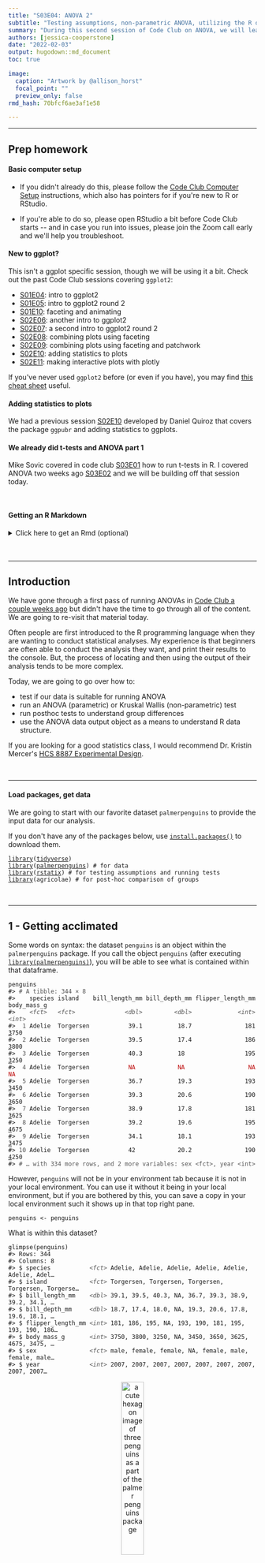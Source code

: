 ```yaml
---
title: "S03E04: ANOVA 2"
subtitle: "Testing assumptions, non-parametric ANOVA, utilizing the R output, and 🐧"
summary: "During this second session of Code Club on ANOVA, we will learn to test whether our data meetings assumptions needed for ANOVA, run non-parametric ANOVA tests and use the output for creating plots with our statistical findings."  
authors: [jessica-cooperstone]
date: "2022-02-03"
output: hugodown::md_document
toc: true

image: 
  caption: "Artwork by @allison_horst"
  focal_point: ""
  preview_only: false
rmd_hash: 70bfcf6ae3af1e58

---
```


------------------------------------------------------------------------

## Prep homework

#### Basic computer setup

-   If you didn't already do this, please follow the [Code Club Computer Setup](/codeclub-setup/04_ggplot2/) instructions, which also has pointers for if you're new to R or RStudio.

-   If you're able to do so, please open RStudio a bit before Code Club starts -- and in case you run into issues, please join the Zoom call early and we'll help you troubleshoot.

#### New to ggplot?

This isn't a ggplot specific session, though we will be using it a bit. Check out the past Code Club sessions covering `ggplot2`:

-   [S01E04](/codeclub/04_ggplot2/): intro to ggplot2
-   [S01E05](/codeclub/05_ggplot-round-2/): intro to ggplot2 round 2
-   [S01E10](/codeclub/10_faceting-animating/): faceting and animating
-   [S02E06](/codeclub/s02e06_ggplot2/): another intro to ggplot2
-   [S02E07](/codeclub/s02e07_ggplot2_part2/): a second intro to ggplot2 round 2
-   [S02E08](/codeclub/s02e08_multiple_plots/): combining plots using faceting
-   [S02E09](/codeclub/s02e09_multiple_plots_part2/): combining plots using faceting and patchwork
-   [S02E10](/codeclub/s02e10_ggpubr/): adding statistics to plots
-   [S02E11](/codeclub/s02e12_plotly/): making interactive plots with plotly

If you've never used `ggplot2` before (or even if you have), you may find [this cheat sheet](https://github.com/rstudio/cheatsheets/blob/master/data-visualization-2.1.pdf) useful.

#### Adding statistics to plots

We had a previous session [S02E10](/codeclub/s02e10_ggpubr/) developed by Daniel Quiroz that covers the package `ggpubr` and adding statistics to ggplots.

#### We already did t-tests and ANOVA part 1

Mike Sovic covered in code club [S03E01](/codeclub/s03e01_ttests/) how to run t-tests in R. I covered ANOVA two weeks ago [S03E02](/codeclub/s03e02_anova/) and we will be building off that session today.

<br>

#### Getting an R Markdown

<details>
<summary>
Click here to get an Rmd (optional)
</summary>

#### RMarkdown for today

<div class="highlight">

<pre class='chroma'><code class='language-r' data-lang='r'><span class='c'># directory </span>
<span class='nf'><a href='https://rdrr.io/r/base/files2.html'>dir.create</a></span><span class='o'>(</span><span class='s'>"S03E04"</span><span class='o'>)</span>

<span class='c'># directory for our RMarkdown</span>
<span class='c'># ("recursive" to create two levels at once.)</span>
<span class='nf'><a href='https://rdrr.io/r/base/files2.html'>dir.create</a></span><span class='o'>(</span><span class='s'>"S03E04/Rmd/"</span><span class='o'>)</span>

<span class='c'># save the url location for today's script</span>
<span class='nv'>todays_Rmd</span> <span class='o'>&lt;-</span> 
  <span class='s'>"https://raw.githubusercontent.com/biodash/biodash.github.io/master/content/codeclub/S03E04_anova2/anova2.Rmd"</span>

<span class='c'># indicate the name of the new Rmd</span>
<span class='nv'>S03E04_Rmd</span> <span class='o'>&lt;-</span> <span class='s'>"S03E04/Rmd/S03E04_anova2.Rmd"</span>

<span class='c'># go get that file! </span>
<span class='nf'><a href='https://rdrr.io/r/utils/download.file.html'>download.file</a></span><span class='o'>(</span>url <span class='o'>=</span> <span class='nv'>todays_Rmd</span>,
              destfile <span class='o'>=</span> <span class='nv'>S03E04_Rmd</span><span class='o'>)</span></code></pre>

</div>

</details>
<br>
<div>

<br>

------------------------------------------------------------------------

## Introduction

We have gone through a first pass of running ANOVAs in [Code Club a couple weeks ago](/codeclub/content/S03E02_anova/) but didn't have the time to go through all of the content. We are going to re-visit that material today.

Often people are first introduced to the R programming language when they are wanting to conduct statistical analyses. My experience is that beginners are often able to conduct the analysis they want, and print their results to the console. But, the process of locating and then using the output of their analysis tends to be more complex.

Today, we are going to go over how to:

-   test if our data is suitable for running ANOVA
-   run an ANOVA (parametric) or Kruskal Wallis (non-parametric) test
-   run posthoc tests to understand group differences
-   use the ANOVA data output object as a means to understand R data structure.

If you are looking for a good statistics class, I would recommend Dr. Kristin Mercer's [HCS 8887 Experimental Design](https://hcs.osu.edu/courses/hcs-8887).

<br>

------------------------------------------------------------------------

#### Load packages, get data

We are going to start with our favorite dataset `palmerpenguins` to provide the input data for our analysis.

If you don't have any of the packages below, use [`install.packages()`](https://rdrr.io/r/utils/install.packages.html) to download them.

<div class="highlight">

<pre class='chroma'><code class='language-r' data-lang='r'><span class='kr'><a href='https://rdrr.io/r/base/library.html'>library</a></span><span class='o'>(</span><span class='nv'><a href='https://tidyverse.tidyverse.org'>tidyverse</a></span><span class='o'>)</span>
<span class='kr'><a href='https://rdrr.io/r/base/library.html'>library</a></span><span class='o'>(</span><span class='nv'><a href='https://allisonhorst.github.io/palmerpenguins/'>palmerpenguins</a></span><span class='o'>)</span> <span class='c'># for data</span>
<span class='kr'><a href='https://rdrr.io/r/base/library.html'>library</a></span><span class='o'>(</span><span class='nv'><a href='https://rpkgs.datanovia.com/rstatix/'>rstatix</a></span><span class='o'>)</span> <span class='c'># for testing assumptions and running tests</span>
<span class='kr'><a href='https://rdrr.io/r/base/library.html'>library</a></span><span class='o'>(</span><span class='nv'>agricolae</span><span class='o'>)</span> <span class='c'># for post-hoc comparison of groups</span></code></pre>

</div>

<br>

------------------------------------------------------------------------

## 1 - Getting acclimated

Some words on syntax: the dataset `penguins` is an object within the `palmerpenguins` package. If you call the object `penguins` (after executing [`library(palmerpenguins)`](https://allisonhorst.github.io/palmerpenguins/)), you will be able to see what is contained within that dataframe.

<div class="highlight">

<pre class='chroma'><code class='language-r' data-lang='r'><span class='nv'>penguins</span>
<span class='c'>#&gt; <span style='color: #555555;'># A tibble: 344 × 8</span></span>
<span class='c'>#&gt;    species island    bill_length_mm bill_depth_mm flipper_length_mm body_mass_g</span>
<span class='c'>#&gt;    <span style='color: #555555; font-style: italic;'>&lt;fct&gt;</span>   <span style='color: #555555; font-style: italic;'>&lt;fct&gt;</span>              <span style='color: #555555; font-style: italic;'>&lt;dbl&gt;</span>         <span style='color: #555555; font-style: italic;'>&lt;dbl&gt;</span>             <span style='color: #555555; font-style: italic;'>&lt;int&gt;</span>       <span style='color: #555555; font-style: italic;'>&lt;int&gt;</span></span>
<span class='c'>#&gt; <span style='color: #555555;'> 1</span> Adelie  Torgersen           39.1          18.7               181        <span style='text-decoration: underline;'>3</span>750</span>
<span class='c'>#&gt; <span style='color: #555555;'> 2</span> Adelie  Torgersen           39.5          17.4               186        <span style='text-decoration: underline;'>3</span>800</span>
<span class='c'>#&gt; <span style='color: #555555;'> 3</span> Adelie  Torgersen           40.3          18                 195        <span style='text-decoration: underline;'>3</span>250</span>
<span class='c'>#&gt; <span style='color: #555555;'> 4</span> Adelie  Torgersen           <span style='color: #BB0000;'>NA</span>            <span style='color: #BB0000;'>NA</span>                  <span style='color: #BB0000;'>NA</span>          <span style='color: #BB0000;'>NA</span></span>
<span class='c'>#&gt; <span style='color: #555555;'> 5</span> Adelie  Torgersen           36.7          19.3               193        <span style='text-decoration: underline;'>3</span>450</span>
<span class='c'>#&gt; <span style='color: #555555;'> 6</span> Adelie  Torgersen           39.3          20.6               190        <span style='text-decoration: underline;'>3</span>650</span>
<span class='c'>#&gt; <span style='color: #555555;'> 7</span> Adelie  Torgersen           38.9          17.8               181        <span style='text-decoration: underline;'>3</span>625</span>
<span class='c'>#&gt; <span style='color: #555555;'> 8</span> Adelie  Torgersen           39.2          19.6               195        <span style='text-decoration: underline;'>4</span>675</span>
<span class='c'>#&gt; <span style='color: #555555;'> 9</span> Adelie  Torgersen           34.1          18.1               193        <span style='text-decoration: underline;'>3</span>475</span>
<span class='c'>#&gt; <span style='color: #555555;'>10</span> Adelie  Torgersen           42            20.2               190        <span style='text-decoration: underline;'>4</span>250</span>
<span class='c'>#&gt; <span style='color: #555555;'># … with 334 more rows, and 2 more variables: sex &lt;fct&gt;, year &lt;int&gt;</span></span></code></pre>

</div>

However, `penguins` will not be in your environment tab because it is not in your local environment. You can use it without it being in your local environment, but if you are bothered by this, you can save a copy in your local environment such it shows up in that top right pane.

<div class="highlight">

<pre class='chroma'><code class='language-r' data-lang='r'><span class='nv'>penguins</span> <span class='o'>&lt;-</span> <span class='nv'>penguins</span></code></pre>

</div>

What is within this dataset?

<div class="highlight">

<pre class='chroma'><code class='language-r' data-lang='r'><span class='nf'>glimpse</span><span class='o'>(</span><span class='nv'>penguins</span><span class='o'>)</span>
<span class='c'>#&gt; Rows: 344</span>
<span class='c'>#&gt; Columns: 8</span>
<span class='c'>#&gt; $ species           <span style='color: #555555; font-style: italic;'>&lt;fct&gt;</span> Adelie, Adelie, Adelie, Adelie, Adelie, Adelie, Adel…</span>
<span class='c'>#&gt; $ island            <span style='color: #555555; font-style: italic;'>&lt;fct&gt;</span> Torgersen, Torgersen, Torgersen, Torgersen, Torgerse…</span>
<span class='c'>#&gt; $ bill_length_mm    <span style='color: #555555; font-style: italic;'>&lt;dbl&gt;</span> 39.1, 39.5, 40.3, NA, 36.7, 39.3, 38.9, 39.2, 34.1, …</span>
<span class='c'>#&gt; $ bill_depth_mm     <span style='color: #555555; font-style: italic;'>&lt;dbl&gt;</span> 18.7, 17.4, 18.0, NA, 19.3, 20.6, 17.8, 19.6, 18.1, …</span>
<span class='c'>#&gt; $ flipper_length_mm <span style='color: #555555; font-style: italic;'>&lt;int&gt;</span> 181, 186, 195, NA, 193, 190, 181, 195, 193, 190, 186…</span>
<span class='c'>#&gt; $ body_mass_g       <span style='color: #555555; font-style: italic;'>&lt;int&gt;</span> 3750, 3800, 3250, NA, 3450, 3650, 3625, 4675, 3475, …</span>
<span class='c'>#&gt; $ sex               <span style='color: #555555; font-style: italic;'>&lt;fct&gt;</span> male, female, female, NA, female, male, female, male…</span>
<span class='c'>#&gt; $ year              <span style='color: #555555; font-style: italic;'>&lt;int&gt;</span> 2007, 2007, 2007, 2007, 2007, 2007, 2007, 2007, 2007…</span></code></pre>

</div>

<p align="center">
<img src=palmerpenguins_hex.png width="30%" alt="a cute hexagon image of three penguins as a part of the palmer penguins package">
</p>

Illustration by [Allison Horst](https://allisonhorst.github.io/palmerpenguins/articles/art.html)

<br>

------------------------------------------------------------------------

## 2. Testing assumptions

I'd be remiss if I didn't show you how to test that you aren't violating any of the assumptions needed to conduct an ANOVA. We went over this a little bit back in the session put together by Daniel Quiroz on [ggpubr](https://biodash.github.io/codeclub/s02e10_ggpubr/) and adding statistical results to ggplots.

Briefly, in order to use parametric procedures (like ANOVA), we need to be sure our data meets the assumptions for 1) normality and 2) constant variance. This can be done in a few different ways.

<p align="center">
<img src=featured.png width="70%" alt="a cartoon of two distributions, one is normal (bell shaped curve) and one is not (dimodal, two peaks, with the one on the right being higher">
</p>

Illustration by [Allison Horst](https://allisonhorst.github.io/palmerpenguins/articles/art.html)

#### Shapiro-Wilk test for normality

We are going to use the Shapiro-Wilk test (using the function [`shapiro_test()`](https://rpkgs.datanovia.com/rstatix/reference/shapiro_test.html) which is in the package `rstatix` to determine normality, but will do it groupwise. This function is a pipe-friendly wrapper for the function [`shapiro.test()`](https://www.rdocumentation.org/packages/stats/versions/3.6.2/topics/shapiro.test), which just means you can use it with pipes.

Our question is:

-   Does `bill_length_mm` vary by `species` in female penguins?

<figure>
<p align="center">
<img src=culmen_depth.png width="50%" alt="a cute image showing the bill length as the horizontal (sticking out from the face) length of the penguin bill, and the bill depth as the vertical (perpendicular to the ground) bill depth">
<figcaption>
Illustration by <a href="https://allisonhorst.github.io/palmerpenguins/articles/art.html">Allison Horst</a>
</figcaption>
</p>
</figure>
Caputuring some descriptive statistics

<div class="highlight">

<pre class='chroma'><code class='language-r' data-lang='r'><span class='nv'>penguins</span> <span class='o'>%&gt;%</span>
  <span class='nf'><a href='https://dplyr.tidyverse.org/reference/filter.html'>filter</a></span><span class='o'>(</span><span class='nv'>sex</span> <span class='o'>==</span> <span class='s'>"female"</span><span class='o'>)</span> <span class='o'>%&gt;%</span>
  <span class='nf'><a href='https://tidyr.tidyverse.org/reference/drop_na.html'>drop_na</a></span><span class='o'>(</span><span class='o'>)</span> <span class='o'>%&gt;%</span>
  <span class='nf'><a href='https://dplyr.tidyverse.org/reference/group_by.html'>group_by</a></span><span class='o'>(</span><span class='nv'>species</span><span class='o'>)</span> <span class='o'>%&gt;%</span>
  <span class='nf'>count</span><span class='o'>(</span><span class='o'>)</span>
<span class='c'>#&gt; <span style='color: #555555;'># A tibble: 3 × 2</span></span>
<span class='c'>#&gt; <span style='color: #555555;'># Groups:   species [3]</span></span>
<span class='c'>#&gt;   species       n</span>
<span class='c'>#&gt;   <span style='color: #555555; font-style: italic;'>&lt;fct&gt;</span>     <span style='color: #555555; font-style: italic;'>&lt;int&gt;</span></span>
<span class='c'>#&gt; <span style='color: #555555;'>1</span> Adelie       73</span>
<span class='c'>#&gt; <span style='color: #555555;'>2</span> Chinstrap    34</span>
<span class='c'>#&gt; <span style='color: #555555;'>3</span> Gentoo       58</span></code></pre>

</div>

<div class="highlight">

<pre class='chroma'><code class='language-r' data-lang='r'><span class='c'># testing for all female penguins together</span>
<span class='nv'>penguins</span> <span class='o'>%&gt;%</span>
  <span class='nf'><a href='https://dplyr.tidyverse.org/reference/filter.html'>filter</a></span><span class='o'>(</span><span class='nv'>sex</span> <span class='o'>==</span> <span class='s'>"female"</span><span class='o'>)</span> <span class='o'>%&gt;%</span>
  <span class='nf'><a href='https://tidyr.tidyverse.org/reference/drop_na.html'>drop_na</a></span><span class='o'>(</span><span class='o'>)</span> <span class='o'>%&gt;%</span>
  <span class='nf'>rstatix</span><span class='nf'>::</span><span class='nf'><a href='https://rpkgs.datanovia.com/rstatix/reference/shapiro_test.html'>shapiro_test</a></span><span class='o'>(</span><span class='nv'>bill_length_mm</span><span class='o'>)</span>
<span class='c'>#&gt; <span style='color: #555555;'># A tibble: 1 × 3</span></span>
<span class='c'>#&gt;   variable       statistic         p</span>
<span class='c'>#&gt;   <span style='color: #555555; font-style: italic;'>&lt;chr&gt;</span>              <span style='color: #555555; font-style: italic;'>&lt;dbl&gt;</span>     <span style='color: #555555; font-style: italic;'>&lt;dbl&gt;</span></span>
<span class='c'>#&gt; <span style='color: #555555;'>1</span> bill_length_mm     0.950 0.000<span style='text-decoration: underline;'>014</span>0</span>

<span class='c'># testing by species</span>
<span class='nv'>penguins</span> <span class='o'>%&gt;%</span>
  <span class='nf'><a href='https://tidyr.tidyverse.org/reference/drop_na.html'>drop_na</a></span><span class='o'>(</span><span class='o'>)</span> <span class='o'>%&gt;%</span>
  <span class='nf'><a href='https://dplyr.tidyverse.org/reference/filter.html'>filter</a></span><span class='o'>(</span><span class='nv'>sex</span> <span class='o'>==</span> <span class='s'>"female"</span><span class='o'>)</span> <span class='o'>%&gt;%</span>
  <span class='nf'><a href='https://dplyr.tidyverse.org/reference/group_by.html'>group_by</a></span><span class='o'>(</span><span class='nv'>species</span><span class='o'>)</span> <span class='o'>%&gt;%</span>
  <span class='nf'>rstatix</span><span class='nf'>::</span><span class='nf'><a href='https://rpkgs.datanovia.com/rstatix/reference/shapiro_test.html'>shapiro_test</a></span><span class='o'>(</span><span class='nv'>bill_length_mm</span><span class='o'>)</span>
<span class='c'>#&gt; <span style='color: #555555;'># A tibble: 3 × 4</span></span>
<span class='c'>#&gt;   species   variable       statistic       p</span>
<span class='c'>#&gt;   <span style='color: #555555; font-style: italic;'>&lt;fct&gt;</span>     <span style='color: #555555; font-style: italic;'>&lt;chr&gt;</span>              <span style='color: #555555; font-style: italic;'>&lt;dbl&gt;</span>   <span style='color: #555555; font-style: italic;'>&lt;dbl&gt;</span></span>
<span class='c'>#&gt; <span style='color: #555555;'>1</span> Adelie    bill_length_mm     0.991 0.895  </span>
<span class='c'>#&gt; <span style='color: #555555;'>2</span> Chinstrap bill_length_mm     0.883 0.001<span style='text-decoration: underline;'>70</span></span>
<span class='c'>#&gt; <span style='color: #555555;'>3</span> Gentoo    bill_length_mm     0.989 0.895</span></code></pre>

</div>

Note that if we test all the penguins together, it looks like we do not have normal data. If we test by species, we see that two speces have normal data distribution and one (Chinstrap) does not.

Can we visualize normality in another way?

Let's quickly make a new dataframe that includes only the female penguins, and drop missing values, so that we don't have to keep including the [`filter()`](https://dplyr.tidyverse.org/reference/filter.html) and [`drop_na()`](https://tidyr.tidyverse.org/reference/drop_na.html) statements.

<div class="highlight">

<pre class='chroma'><code class='language-r' data-lang='r'><span class='nv'>female_penguins</span> <span class='o'>&lt;-</span> <span class='nv'>penguins</span> <span class='o'>%&gt;%</span>
  <span class='nf'><a href='https://dplyr.tidyverse.org/reference/filter.html'>filter</a></span><span class='o'>(</span><span class='nv'>sex</span> <span class='o'>==</span> <span class='s'>"female"</span><span class='o'>)</span> <span class='o'>%&gt;%</span>
  <span class='nf'><a href='https://tidyr.tidyverse.org/reference/drop_na.html'>drop_na</a></span><span class='o'>(</span><span class='o'>)</span></code></pre>

</div>

Visualizing with a histogram by `species`.

<div class="highlight">

<pre class='chroma'><code class='language-r' data-lang='r'><span class='nv'>female_penguins</span> <span class='o'>%&gt;%</span>
  <span class='nf'>ggplot</span><span class='o'>(</span><span class='nf'>aes</span><span class='o'>(</span>x <span class='o'>=</span> <span class='nv'>bill_length_mm</span><span class='o'>)</span><span class='o'>)</span> <span class='o'>+</span>
  <span class='nf'>geom_histogram</span><span class='o'>(</span><span class='o'>)</span> <span class='o'>+</span>
  <span class='nf'>facet_grid</span><span class='o'>(</span>cols <span class='o'>=</span> <span class='nf'>vars</span><span class='o'>(</span><span class='nv'>species</span><span class='o'>)</span><span class='o'>)</span>
<span class='c'>#&gt; `stat_bin()` using `bins = 30`. Pick better value with `binwidth`.</span>
</code></pre>
<img src="figs/unnamed-chunk-9-1.png" width="700px" style="display: block; margin: auto;" />

</div>

We can see here too that the Chinstrap penguins look maybe not that normal (and we saw earlier they have the fewest numbers of observations). This is consistent with the results from the Shapiro test.

##### Log transforming

Would our data look more normal if we log transformed it? Let's see. We can use the function [`mutate()`](https://dplyr.tidyverse.org/reference/mutate.html) to create a new column called `bill_length_mm_log2` which will have the data from `bill_length_mm` but log transformed using base 2 (using the base R function [`log2()`](https://www.rdocumentation.org/packages/SparkR/versions/2.1.2/topics/log2)).

<p align="center">
<img src=dplyr_mutate.png width="50%" alt="Cartoon of cute fuzzy monsters dressed up as different X-men characters, working together to add a new column to an existing data frame. Stylized title text reads “dplyr::mutate - add columns, keep existing.">
</p>

Illustration by [Allison Horst](https://allisonhorst.github.io/palmerpenguins/articles/art.html)

The syntax of [`mutate()`](https://dplyr.tidyverse.org/reference/mutate.html) is like this:

-   `mutate(new_variable = function(existing_variable))`

<div class="highlight">

<pre class='chroma'><code class='language-r' data-lang='r'><span class='nv'>log_female_penguins</span> <span class='o'>&lt;-</span> <span class='nv'>female_penguins</span> <span class='o'>%&gt;%</span>
  <span class='nf'><a href='https://dplyr.tidyverse.org/reference/mutate.html'>mutate</a></span><span class='o'>(</span>bill_length_mm_log2 <span class='o'>=</span> <span class='nf'><a href='https://rdrr.io/r/base/Log.html'>log2</a></span><span class='o'>(</span><span class='nv'>bill_length_mm</span><span class='o'>)</span><span class='o'>)</span></code></pre>

</div>

Testing using [`shapiro_test()`](https://rpkgs.datanovia.com/rstatix/reference/shapiro_test.html) again.

<div class="highlight">

<pre class='chroma'><code class='language-r' data-lang='r'><span class='nv'>log_female_penguins</span> <span class='o'>%&gt;%</span> 
  <span class='c'># don't need drop_na() because we already did that</span>
  <span class='nf'><a href='https://dplyr.tidyverse.org/reference/group_by.html'>group_by</a></span><span class='o'>(</span><span class='nv'>species</span><span class='o'>)</span> <span class='o'>%&gt;%</span>
  <span class='nf'><a href='https://rpkgs.datanovia.com/rstatix/reference/shapiro_test.html'>shapiro_test</a></span><span class='o'>(</span><span class='nv'>bill_length_mm_log2</span><span class='o'>)</span>
<span class='c'>#&gt; <span style='color: #555555;'># A tibble: 3 × 4</span></span>
<span class='c'>#&gt;   species   variable            statistic       p</span>
<span class='c'>#&gt;   <span style='color: #555555; font-style: italic;'>&lt;fct&gt;</span>     <span style='color: #555555; font-style: italic;'>&lt;chr&gt;</span>                   <span style='color: #555555; font-style: italic;'>&lt;dbl&gt;</span>   <span style='color: #555555; font-style: italic;'>&lt;dbl&gt;</span></span>
<span class='c'>#&gt; <span style='color: #555555;'>1</span> Adelie    bill_length_mm_log2     0.991 0.868  </span>
<span class='c'>#&gt; <span style='color: #555555;'>2</span> Chinstrap bill_length_mm_log2     0.911 0.009<span style='text-decoration: underline;'>00</span></span>
<span class='c'>#&gt; <span style='color: #555555;'>3</span> Gentoo    bill_length_mm_log2     0.988 0.841</span></code></pre>

</div>

Still not passing the test for normality. Let's still look at this visually.

<div class="highlight">

<pre class='chroma'><code class='language-r' data-lang='r'><span class='nv'>log_female_penguins</span> <span class='o'>%&gt;%</span>
  <span class='nf'>ggplot</span><span class='o'>(</span><span class='nf'>aes</span><span class='o'>(</span>x <span class='o'>=</span> <span class='nv'>bill_length_mm_log2</span><span class='o'>)</span><span class='o'>)</span> <span class='o'>+</span>
  <span class='nf'>geom_histogram</span><span class='o'>(</span><span class='o'>)</span> <span class='o'>+</span>
  <span class='nf'>facet_grid</span><span class='o'>(</span>cols <span class='o'>=</span> <span class='nf'>vars</span><span class='o'>(</span><span class='nv'>species</span><span class='o'>)</span><span class='o'>)</span>
<span class='c'>#&gt; `stat_bin()` using `bins = 30`. Pick better value with `binwidth`.</span>
</code></pre>
<img src="figs/unnamed-chunk-12-1.png" width="700px" style="display: block; margin: auto;" />

</div>

Doesn't look very different from the non-log2 transformed data. Ok, well we tried.

#### Equal variance

We can test for equal variance using Levene's test, [`levene_test()`](https://www.rdocumentation.org/packages/rstatix/versions/0.7.0/topics/levene_test) which is part of the `rstatix` package. Again, this is a pipe-friendly wrapper for the function [`levene.test()`](https://www.rdocumentation.org/packages/lawstat/versions/3.4/topics/levene.test).

<div class="highlight">

<pre class='chroma'><code class='language-r' data-lang='r'><span class='nv'>female_penguins</span> <span class='o'>%&gt;%</span>
  <span class='nf'><a href='https://rpkgs.datanovia.com/rstatix/reference/levene_test.html'>levene_test</a></span><span class='o'>(</span><span class='nv'>bill_length_mm</span> <span class='o'>~</span> <span class='nv'>species</span><span class='o'>)</span>
<span class='c'>#&gt; <span style='color: #555555;'># A tibble: 1 × 4</span></span>
<span class='c'>#&gt;     df1   df2 statistic     p</span>
<span class='c'>#&gt;   <span style='color: #555555; font-style: italic;'>&lt;int&gt;</span> <span style='color: #555555; font-style: italic;'>&lt;int&gt;</span>     <span style='color: #555555; font-style: italic;'>&lt;dbl&gt;</span> <span style='color: #555555; font-style: italic;'>&lt;dbl&gt;</span></span>
<span class='c'>#&gt; <span style='color: #555555;'>1</span>     2   162     0.819 0.442</span></code></pre>

</div>

Our data meets the assumption for equal variance, but not for normality, so we will need to be sure to select a test that does not have an assumption of normality.

<br>

------------------------------------------------------------------------

## 3. Kruskal Wallis test

The Kruskal Wallis test is the non-parametric version of a one-way ANOVA. This non-parametric test tests whether samples are coming from the same distribution, but uses ranks instead of means.

We want to see if there are any differences in bill length (`bill_length_mm`) in penguins by `species`. Since our data violates the assumptions of normality, we should do this using a test that does not require normality, and we can use the [Kruskal Wallis test](https://en.wikipedia.org/wiki/Kruskal%E2%80%93Wallis_one-way_analysis_of_variance). The Kruskal-Wallis test, can be run using the `rstatix` function [`kruskal_test()`](https://www.rdocumentation.org/packages/rstatix/versions/0.7.0/topics/kruskal_test).

First let's get some descriptive information about our data.

<div class="highlight">

<pre class='chroma'><code class='language-r' data-lang='r'><span class='nv'>female_penguins</span> <span class='o'>%&gt;%</span>
  <span class='nf'><a href='https://dplyr.tidyverse.org/reference/group_by.html'>group_by</a></span><span class='o'>(</span><span class='nv'>species</span><span class='o'>)</span> <span class='o'>%&gt;%</span>
  <span class='nf'>count</span><span class='o'>(</span><span class='o'>)</span>
<span class='c'>#&gt; <span style='color: #555555;'># A tibble: 3 × 2</span></span>
<span class='c'>#&gt; <span style='color: #555555;'># Groups:   species [3]</span></span>
<span class='c'>#&gt;   species       n</span>
<span class='c'>#&gt;   <span style='color: #555555; font-style: italic;'>&lt;fct&gt;</span>     <span style='color: #555555; font-style: italic;'>&lt;int&gt;</span></span>
<span class='c'>#&gt; <span style='color: #555555;'>1</span> Adelie       73</span>
<span class='c'>#&gt; <span style='color: #555555;'>2</span> Chinstrap    34</span>
<span class='c'>#&gt; <span style='color: #555555;'>3</span> Gentoo       58</span></code></pre>

</div>

If we want to learn more about the function [`kruskal_test()`](https://rpkgs.datanovia.com/rstatix/reference/kruskal_test.html) we can do so using the code below. The help documentation will show up in the bottom right quadrant of your RStudio.

<div class="highlight">

<pre class='chroma'><code class='language-r' data-lang='r'><span class='o'>?</span><span class='nf'><a href='https://rpkgs.datanovia.com/rstatix/reference/kruskal_test.html'>kruskal_test</a></span><span class='o'>(</span><span class='o'>)</span></code></pre>

</div>

We can run a Kruskal-Wallis test by indicating our model.

<div class="highlight">

<pre class='chroma'><code class='language-r' data-lang='r'><span class='nv'>bill_length_kruskal</span> <span class='o'>&lt;-</span> <span class='nv'>female_penguins</span> <span class='o'>%&gt;%</span>
  <span class='nf'><a href='https://rpkgs.datanovia.com/rstatix/reference/kruskal_test.html'>kruskal_test</a></span><span class='o'>(</span><span class='nv'>bill_length_mm</span> <span class='o'>~</span> <span class='nv'>species</span><span class='o'>)</span></code></pre>

</div>

The function [`kruskal_test()`](https://rpkgs.datanovia.com/rstatix/reference/kruskal_test.html) already puts the output of the function into a tidy format, so we can simply view it.

<div class="highlight">

<pre class='chroma'><code class='language-r' data-lang='r'><span class='nf'><a href='https://rdrr.io/r/utils/View.html'>View</a></span><span class='o'>(</span><span class='nv'>bill_length_kruskal</span><span class='o'>)</span></code></pre>

</div>

<div class="highlight">

| .y.            |   n | statistic |  df |   p | method         |
|:---------------|----:|----------:|----:|----:|:---------------|
| bill_length_mm | 165 |  121.6214 |   2 |   0 | Kruskal-Wallis |

</div>

We can also look at our data visually by plotting it, as below.

<div class="highlight">

<pre class='chroma'><code class='language-r' data-lang='r'><span class='nv'>female_penguins</span> <span class='o'>%&gt;%</span>
  <span class='nf'>ggplot</span><span class='o'>(</span><span class='nf'>aes</span><span class='o'>(</span>x <span class='o'>=</span> <span class='nv'>species</span>, y <span class='o'>=</span> <span class='nv'>bill_length_mm</span><span class='o'>)</span><span class='o'>)</span> <span class='o'>+</span>
  <span class='nf'>geom_boxplot</span><span class='o'>(</span>outlier.shape <span class='o'>=</span> <span class='kc'>NA</span><span class='o'>)</span> <span class='o'>+</span>
  <span class='nf'>geom_jitter</span><span class='o'>(</span>width <span class='o'>=</span> <span class='m'>0.3</span><span class='o'>)</span>
</code></pre>
<img src="figs/unnamed-chunk-19-1.png" width="700px" style="display: block; margin: auto;" />

</div>

<br>

------------------------------------------------------------------------

## Breakout rooms 1

We want to know if there are any significant differences in `bill_depth_mm` by `species` in male penguins.

### Exercise 1

<div class="puzzle">

<div>

Test your assumptions for normality to determine what would be the appropriate test to do to assess means separation.

<details>
<summary>
Hints (click here)
</summary>

<br>

Use the function [`shapiro_test()`](https://rpkgs.datanovia.com/rstatix/reference/shapiro_test.html) to test normality. If your data is non-normal, you can check to see if log transforming it makes it normal. <br>
</details>

<br>

<details>
<summary>
Solutions (click here)
</summary>
Shapiro-Wilk Test

<div class="highlight">

<pre class='chroma'><code class='language-r' data-lang='r'><span class='c'># create df with male penguins and no NAs</span>
<span class='nv'>male_penguins</span> <span class='o'>&lt;-</span> <span class='nv'>penguins</span> <span class='o'>%&gt;%</span>
  <span class='nf'><a href='https://dplyr.tidyverse.org/reference/filter.html'>filter</a></span><span class='o'>(</span><span class='nv'>sex</span> <span class='o'>==</span> <span class='s'>"male"</span><span class='o'>)</span> <span class='o'>%&gt;%</span>
  <span class='nf'><a href='https://tidyr.tidyverse.org/reference/drop_na.html'>drop_na</a></span><span class='o'>(</span><span class='o'>)</span></code></pre>

</div>

<div class="highlight">

<pre class='chroma'><code class='language-r' data-lang='r'><span class='c'># run shapiro test</span>
<span class='nv'>male_penguins</span> <span class='o'>%&gt;%</span>
  <span class='nf'><a href='https://dplyr.tidyverse.org/reference/group_by.html'>group_by</a></span><span class='o'>(</span><span class='nv'>species</span><span class='o'>)</span> <span class='o'>%&gt;%</span>
  <span class='nf'>rstatix</span><span class='nf'>::</span><span class='nf'><a href='https://rpkgs.datanovia.com/rstatix/reference/shapiro_test.html'>shapiro_test</a></span><span class='o'>(</span><span class='nv'>bill_depth_mm</span><span class='o'>)</span>
<span class='c'>#&gt; <span style='color: #555555;'># A tibble: 3 × 4</span></span>
<span class='c'>#&gt;   species   variable      statistic      p</span>
<span class='c'>#&gt;   <span style='color: #555555; font-style: italic;'>&lt;fct&gt;</span>     <span style='color: #555555; font-style: italic;'>&lt;chr&gt;</span>             <span style='color: #555555; font-style: italic;'>&lt;dbl&gt;</span>  <span style='color: #555555; font-style: italic;'>&lt;dbl&gt;</span></span>
<span class='c'>#&gt; <span style='color: #555555;'>1</span> Adelie    bill_depth_mm     0.964 0.033<span style='text-decoration: underline;'>5</span></span>
<span class='c'>#&gt; <span style='color: #555555;'>2</span> Chinstrap bill_depth_mm     0.983 0.863 </span>
<span class='c'>#&gt; <span style='color: #555555;'>3</span> Gentoo    bill_depth_mm     0.980 0.401</span></code></pre>

</div>

Visualize

<div class="highlight">

<pre class='chroma'><code class='language-r' data-lang='r'><span class='nv'>male_penguins</span> <span class='o'>%&gt;%</span>
  <span class='nf'>ggplot</span><span class='o'>(</span><span class='nf'>aes</span><span class='o'>(</span>x <span class='o'>=</span> <span class='nv'>bill_depth_mm</span><span class='o'>)</span><span class='o'>)</span> <span class='o'>+</span>
  <span class='nf'>geom_histogram</span><span class='o'>(</span><span class='o'>)</span> <span class='o'>+</span>
  <span class='nf'>facet_grid</span><span class='o'>(</span>cols <span class='o'>=</span> <span class='nf'>vars</span><span class='o'>(</span><span class='nv'>species</span><span class='o'>)</span><span class='o'>)</span>
<span class='c'>#&gt; `stat_bin()` using `bins = 30`. Pick better value with `binwidth`.</span>
</code></pre>
<img src="figs/unnamed-chunk-22-1.png" width="700px" style="display: block; margin: auto;" />

</div>

See if log-transforming your data would allow you to use parametric tests.

<div class="highlight">

<pre class='chroma'><code class='language-r' data-lang='r'><span class='nv'>log_male_penguins</span> <span class='o'>&lt;-</span> <span class='nv'>male_penguins</span> <span class='o'>%&gt;%</span>
  <span class='nf'><a href='https://dplyr.tidyverse.org/reference/mutate.html'>mutate</a></span><span class='o'>(</span>bill_depth_mm_log2 <span class='o'>=</span> <span class='nf'><a href='https://rdrr.io/r/base/Log.html'>log2</a></span><span class='o'>(</span><span class='nv'>bill_depth_mm</span><span class='o'>)</span><span class='o'>)</span></code></pre>

</div>

Testing using [`shapiro_test()`](https://rpkgs.datanovia.com/rstatix/reference/shapiro_test.html) again.

<div class="highlight">

<pre class='chroma'><code class='language-r' data-lang='r'><span class='nv'>log_male_penguins</span> <span class='o'>%&gt;%</span> 
  <span class='c'># don't need drop_na() because we already did that</span>
  <span class='nf'><a href='https://dplyr.tidyverse.org/reference/group_by.html'>group_by</a></span><span class='o'>(</span><span class='nv'>species</span><span class='o'>)</span> <span class='o'>%&gt;%</span>
  <span class='nf'><a href='https://rpkgs.datanovia.com/rstatix/reference/shapiro_test.html'>shapiro_test</a></span><span class='o'>(</span><span class='nv'>bill_depth_mm_log2</span><span class='o'>)</span>
<span class='c'>#&gt; <span style='color: #555555;'># A tibble: 3 × 4</span></span>
<span class='c'>#&gt;   species   variable           statistic      p</span>
<span class='c'>#&gt;   <span style='color: #555555; font-style: italic;'>&lt;fct&gt;</span>     <span style='color: #555555; font-style: italic;'>&lt;chr&gt;</span>                  <span style='color: #555555; font-style: italic;'>&lt;dbl&gt;</span>  <span style='color: #555555; font-style: italic;'>&lt;dbl&gt;</span></span>
<span class='c'>#&gt; <span style='color: #555555;'>1</span> Adelie    bill_depth_mm_log2     0.971 0.091<span style='text-decoration: underline;'>4</span></span>
<span class='c'>#&gt; <span style='color: #555555;'>2</span> Chinstrap bill_depth_mm_log2     0.981 0.814 </span>
<span class='c'>#&gt; <span style='color: #555555;'>3</span> Gentoo    bill_depth_mm_log2     0.980 0.438</span></code></pre>

</div>

Ok! We could use log2 transformed data

Visualize.

<div class="highlight">

<pre class='chroma'><code class='language-r' data-lang='r'><span class='nv'>log_male_penguins</span> <span class='o'>%&gt;%</span>
  <span class='nf'>ggplot</span><span class='o'>(</span><span class='nf'>aes</span><span class='o'>(</span>x <span class='o'>=</span> <span class='nv'>bill_depth_mm_log2</span><span class='o'>)</span><span class='o'>)</span> <span class='o'>+</span>
  <span class='nf'>geom_histogram</span><span class='o'>(</span><span class='o'>)</span> <span class='o'>+</span>
  <span class='nf'>facet_grid</span><span class='o'>(</span>cols <span class='o'>=</span> <span class='nf'>vars</span><span class='o'>(</span><span class='nv'>species</span><span class='o'>)</span><span class='o'>)</span>
<span class='c'>#&gt; `stat_bin()` using `bins = 30`. Pick better value with `binwidth`.</span>
</code></pre>
<img src="figs/unnamed-chunk-25-1.png" width="700px" style="display: block; margin: auto;" />

</div>

</details>

<br>

</div>

</div>

------------------------------------------------------------------------

### Exercise 2

<div class="puzzle">

<div>

Test your assumptions for equal variance to determine what would be the appropriate test to do to assess means separation.

<details>
<summary>
Hints (click here)
</summary>

<br>

<<<<<<< HEAD
You can use the function [`levene_test()`](https://rpkgs.datanovia.com/rstatix/reference/levene_test.html) to test for equal variance.

<br>
=======
You can use the function [`levene_test()`](https://rpkgs.datanovia.com/rstatix/reference/levene_test.html) to test for equal variance. <br>
>>>>>>> b4836320d0dbe7b28303489c3f695280e6d0c2a2
</details>

<br>

<details>
<summary>
Solutions (click here)
</summary>
Equal variance

<div class="highlight">

<pre class='chroma'><code class='language-r' data-lang='r'><span class='nv'>male_penguins</span> <span class='o'>%&gt;%</span>
  <span class='nf'><a href='https://rpkgs.datanovia.com/rstatix/reference/levene_test.html'>levene_test</a></span><span class='o'>(</span><span class='nv'>bill_depth_mm</span> <span class='o'>~</span> <span class='nv'>species</span><span class='o'>)</span>
<span class='c'>#&gt; <span style='color: #555555;'># A tibble: 1 × 4</span></span>
<span class='c'>#&gt;     df1   df2 statistic     p</span>
<span class='c'>#&gt;   <span style='color: #555555; font-style: italic;'>&lt;int&gt;</span> <span style='color: #555555; font-style: italic;'>&lt;int&gt;</span>     <span style='color: #555555; font-style: italic;'>&lt;dbl&gt;</span> <span style='color: #555555; font-style: italic;'>&lt;dbl&gt;</span></span>
<span class='c'>#&gt; <span style='color: #555555;'>1</span>     2   165      2.30 0.103</span></code></pre>

</div>

</details>

<br>

</div>

</div>

------------------------------------------------------------------------

### Exercise 3

<div class="puzzle">

<div>

Conduct your Kruskal-Wallis test or ANOVA to see if there is any overall significant effect of `species` on `bill_depth_mm` of male penguins.

<details>
<summary>
Hints (click here)
</summary>

<br>

Review the information in section 3 of this post. You could also use the package `ggpubr`. <br>
</details>

<br>

<details>
<summary>
Solutions (click here)
</summary>
Kruskal-Wallis

<div class="highlight">

<pre class='chroma'><code class='language-r' data-lang='r'><span class='nv'>bill_depth_kruskal</span> <span class='o'>&lt;-</span> <span class='nv'>male_penguins</span> <span class='o'>%&gt;%</span>
  <span class='nf'><a href='https://rpkgs.datanovia.com/rstatix/reference/kruskal_test.html'>kruskal_test</a></span><span class='o'>(</span><span class='nv'>bill_depth_mm</span> <span class='o'>~</span> <span class='nv'>species</span><span class='o'>)</span></code></pre>

</div>

<div class="highlight">

<pre class='chroma'><code class='language-r' data-lang='r'><span class='nf'><a href='https://rdrr.io/r/utils/View.html'>View</a></span><span class='o'>(</span><span class='nv'>bill_depth_kruskal</span><span class='o'>)</span></code></pre>

</div>

<div class="highlight">

| .y.           |   n | statistic |  df |   p | method         |
|:--------------|----:|----------:|----:|----:|:---------------|
| bill_depth_mm | 168 |   116.152 |   2 |   0 | Kruskal-Wallis |

</div>

ANOVA - to use this you need to be using normal data (here, the log transformed data).

<div class="highlight">

<pre class='chroma'><code class='language-r' data-lang='r'><span class='nv'>bill_depth_anova</span> <span class='o'>&lt;-</span> 
  <span class='nf'><a href='https://rdrr.io/r/stats/aov.html'>aov</a></span><span class='o'>(</span>data <span class='o'>=</span> <span class='nv'>log_male_penguins</span>,
      formula <span class='o'>=</span> <span class='nv'>bill_depth_mm_log2</span> <span class='o'>~</span> <span class='nv'>species</span><span class='o'>)</span></code></pre>

</div>

<div class="highlight">

<pre class='chroma'><code class='language-r' data-lang='r'><span class='nf'><a href='https://rdrr.io/r/base/summary.html'>summary</a></span><span class='o'>(</span><span class='nv'>bill_depth_anova</span><span class='o'>)</span>
<span class='c'>#&gt;              Df Sum Sq Mean Sq F value Pr(&gt;F)    </span>
<span class='c'>#&gt; species       2 3.1221  1.5610   319.8 &lt;2e-16 ***</span>
<span class='c'>#&gt; Residuals   165 0.8053  0.0049                   </span>
<span class='c'>#&gt; ---</span>
<span class='c'>#&gt; Signif. codes:  0 '***' 0.001 '**' 0.01 '*' 0.05 '.' 0.1 ' ' 1</span></code></pre>

</div>

</details>

<br>

</div>

</div>

<br>

------------------------------------------------------------------------

## 4. Posthoc group analysis

Now that we've seen that `species` are significant effectors of `bill_length_mm`, our next logical question might be, which species specifically are different from each other? We can determine this by conducting a post-hoc test. We will do our post-hoc analysis using Dunn's test (which is for specifically ranked data) and the function [`dunn_test()`](https://rdrr.io/cran/rstatix/man/dunn_test.html) which is a part of `rstatix`. In the example below, we are using the Benjamini Hochberg method of pvalue adjustment for multiple corrections.

<div class="highlight">

<pre class='chroma'><code class='language-r' data-lang='r'><span class='nv'>dunn_bill_length</span> <span class='o'>&lt;-</span> <span class='nv'>female_penguins</span> <span class='o'>%&gt;%</span>
  <span class='nf'><a href='https://rpkgs.datanovia.com/rstatix/reference/dunn_test.html'>dunn_test</a></span><span class='o'>(</span><span class='nv'>bill_length_mm</span> <span class='o'>~</span> <span class='nv'>species</span>,
            p.adjust.method <span class='o'>=</span> <span class='s'>"BH"</span><span class='o'>)</span> <span class='c'># there are others too</span></code></pre>

</div>

Like we did with t-tests, you can also look at the resulting [`dunn_test()`](https://rpkgs.datanovia.com/rstatix/reference/dunn_test.html) object (here, `dunn_bill_length`) in your environment pane.

<div class="highlight">

<pre class='chroma'><code class='language-r' data-lang='r'><span class='nf'><a href='https://rdrr.io/r/utils/View.html'>View</a></span><span class='o'>(</span><span class='nv'>dunn_bill_length</span><span class='o'>)</span></code></pre>

</div>

<div class="highlight">

| .y.            | group1    | group2    |  n1 |  n2 |  statistic |         p |     p.adj | p.adj.signif |
|:---------------|:----------|:----------|----:|----:|-----------:|----------:|----------:|:-------------|
| bill_length_mm | Adelie    | Chinstrap |  73 |  34 |  8.8609532 | 0.0000000 | 0.0000000 | \*\*\*\*     |
| bill_length_mm | Adelie    | Gentoo    |  73 |  58 |  9.4096815 | 0.0000000 | 0.0000000 | \*\*\*\*     |
| bill_length_mm | Chinstrap | Gentoo    |  34 |  58 | -0.8549426 | 0.3925829 | 0.3925829 | ns           |

</div>

From this result, we can see that Adelie is significantly different than Chinstrap and Gentoo, but Chinstrap and Gentoo are not significantly different from each other.

The structure of this resulting object `dunn_bill_length` can be determined using the code below.

<div class="highlight">

<pre class='chroma'><code class='language-r' data-lang='r'><span class='nf'><a href='https://rdrr.io/r/utils/str.html'>str</a></span><span class='o'>(</span><span class='nv'>dunn_bill_length</span><span class='o'>)</span>
<span class='c'>#&gt; rstatix_test [3 × 9] (S3: rstatix_test/dunn_test/tbl_df/tbl/data.frame)</span>
<span class='c'>#&gt;  $ .y.         : chr [1:3] "bill_length_mm" "bill_length_mm" "bill_length_mm"</span>
<span class='c'>#&gt;  $ group1      : chr [1:3] "Adelie" "Adelie" "Chinstrap"</span>
<span class='c'>#&gt;  $ group2      : chr [1:3] "Chinstrap" "Gentoo" "Gentoo"</span>
<span class='c'>#&gt;  $ n1          : Named int [1:3] 73 73 34</span>
<span class='c'>#&gt;   ..- attr(*, "names")= chr [1:3] "Adelie" "Adelie" "Chinstrap"</span>
<span class='c'>#&gt;  $ n2          : Named int [1:3] 34 58 58</span>
<span class='c'>#&gt;   ..- attr(*, "names")= chr [1:3] "Chinstrap" "Gentoo" "Gentoo"</span>
<span class='c'>#&gt;  $ statistic   : num [1:3] 8.861 9.41 -0.855</span>
<span class='c'>#&gt;  $ p           : num [1:3] 7.93e-19 4.98e-21 3.93e-01</span>
<span class='c'>#&gt;  $ p.adj       : num [1:3] 1.19e-18 1.49e-20 3.93e-01</span>
<span class='c'>#&gt;  $ p.adj.signif: chr [1:3] "****" "****" "ns"</span>
<span class='c'>#&gt;  - attr(*, "na.action")= 'omit' Named int 3</span>
<span class='c'>#&gt;   ..- attr(*, "names")= chr "3"</span>
<span class='c'>#&gt;  - attr(*, "args")=List of 5</span>
<span class='c'>#&gt;   ..$ data           : tibble [165 × 8] (S3: tbl_df/tbl/data.frame)</span>
<span class='c'>#&gt;   .. ..$ species          : Factor w/ 3 levels "Adelie","Chinstrap",..: 1 1 1 1 1 1 1 1 1 1 ...</span>
<span class='c'>#&gt;   .. ..$ island           : Factor w/ 3 levels "Biscoe","Dream",..: 3 3 3 3 3 3 3 3 1 1 ...</span>
<span class='c'>#&gt;   .. ..$ bill_length_mm   : num [1:165] 39.5 40.3 36.7 38.9 41.1 36.6 38.7 34.4 37.8 35.9 ...</span>
<span class='c'>#&gt;   .. ..$ bill_depth_mm    : num [1:165] 17.4 18 19.3 17.8 17.6 17.8 19 18.4 18.3 19.2 ...</span>
<span class='c'>#&gt;   .. ..$ flipper_length_mm: int [1:165] 186 195 193 181 182 185 195 184 174 189 ...</span>
<span class='c'>#&gt;   .. ..$ body_mass_g      : int [1:165] 3800 3250 3450 3625 3200 3700 3450 3325 3400 3800 ...</span>
<span class='c'>#&gt;   .. ..$ sex              : Factor w/ 2 levels "female","male": 1 1 1 1 1 1 1 1 1 1 ...</span>
<span class='c'>#&gt;   .. ..$ year             : int [1:165] 2007 2007 2007 2007 2007 2007 2007 2007 2007 2007 ...</span>
<span class='c'>#&gt;   ..$ formula        :Class 'formula'  language bill_length_mm ~ species</span>
<<<<<<< HEAD
<span class='c'>#&gt;   .. .. ..- attr(*, ".Environment")=&lt;environment: 0x55a775e9b4b8&gt; </span>
=======
<span class='c'>#&gt;   .. .. ..- attr(*, ".Environment")=&lt;environment: 0x7fb80d5a2188&gt; </span>
>>>>>>> b4836320d0dbe7b28303489c3f695280e6d0c2a2
<span class='c'>#&gt;   ..$ p.adjust.method: chr "BH"</span>
<span class='c'>#&gt;   ..$ detailed       : logi FALSE</span>
<span class='c'>#&gt;   ..$ method         : chr "dunn_test"</span></code></pre>

</div>

This df does not have a 'groups' column, but if we want to plot in the same way, we can make a new object which we use for plotting. I'm going to show you here how to do this manually.

<div class="highlight">

<pre class='chroma'><code class='language-r' data-lang='r'><span class='nv'>dunn_for_plotting</span> <span class='o'>&lt;-</span> <span class='nf'><a href='https://rdrr.io/r/base/data.frame.html'>data.frame</a></span><span class='o'>(</span>species <span class='o'>=</span> <span class='nf'><a href='https://rdrr.io/r/base/c.html'>c</a></span><span class='o'>(</span><span class='s'>"Adelie"</span>, <span class='s'>"Chinstrap"</span>, <span class='s'>"Gentoo"</span><span class='o'>)</span>,
                                groups <span class='o'>=</span> <span class='nf'><a href='https://rdrr.io/r/base/c.html'>c</a></span><span class='o'>(</span><span class='s'>"a"</span>, <span class='s'>"b"</span>, <span class='s'>"b"</span><span class='o'>)</span><span class='o'>)</span></code></pre>

</div>

<br>

------------------------------------------------------------------------

## 5. Bringing it together in a plot

We already looked at a first-pass plot, but let's customize it now, and add our statistical info. Here is our base plot.

<div class="highlight">

<pre class='chroma'><code class='language-r' data-lang='r'><span class='nv'>female_penguins</span> <span class='o'>%&gt;%</span>
  <span class='nf'>ggplot</span><span class='o'>(</span><span class='nf'>aes</span><span class='o'>(</span>x <span class='o'>=</span> <span class='nv'>species</span>, y <span class='o'>=</span> <span class='nv'>bill_length_mm</span><span class='o'>)</span><span class='o'>)</span> <span class='o'>+</span>
  <span class='nf'>geom_boxplot</span><span class='o'>(</span>outlier.shape <span class='o'>=</span> <span class='kc'>NA</span><span class='o'>)</span> <span class='o'>+</span>
  <span class='nf'>geom_jitter</span><span class='o'>(</span>width <span class='o'>=</span> <span class='m'>0.3</span><span class='o'>)</span>
</code></pre>
<img src="figs/unnamed-chunk-37-1.png" width="700px" style="display: block; margin: auto;" />

</div>

First let's make the plot more aesthetically pleasing.

<div class="highlight">

<pre class='chroma'><code class='language-r' data-lang='r'><span class='o'>(</span><span class='nv'>bill_length_plot</span> <span class='o'>&lt;-</span> <span class='nv'>female_penguins</span> <span class='o'>%&gt;%</span>
  <span class='nf'>ggplot</span><span class='o'>(</span><span class='nf'>aes</span><span class='o'>(</span>x <span class='o'>=</span> <span class='nv'>species</span>, y <span class='o'>=</span> <span class='nv'>bill_length_mm</span>, color <span class='o'>=</span> <span class='nv'>species</span><span class='o'>)</span><span class='o'>)</span> <span class='o'>+</span>
  <span class='nf'>geom_boxplot</span><span class='o'>(</span>outlier.shape <span class='o'>=</span> <span class='kc'>NA</span><span class='o'>)</span> <span class='o'>+</span>
  <span class='nf'>geom_jitter</span><span class='o'>(</span>width <span class='o'>=</span> <span class='m'>0.3</span><span class='o'>)</span> <span class='o'>+</span>
  <span class='nf'>theme_classic</span><span class='o'>(</span><span class='o'>)</span> <span class='o'>+</span>
  <span class='nf'>theme</span><span class='o'>(</span>legend.position <span class='o'>=</span> <span class='s'>"none"</span><span class='o'>)</span> <span class='o'>+</span> <span class='c'># remove legend bc we don't need it</span>
  <span class='nf'>labs</span><span class='o'>(</span>x <span class='o'>=</span> <span class='s'>"Species"</span>,
       y <span class='o'>=</span> <span class='s'>"Bill Length, in mm"</span>,
       title <span class='o'>=</span> <span class='s'>"Penguin Culmen Bill Length Among Different Species"</span>,
       subtitle <span class='o'>=</span> <span class='s'>"Data collected from Palmer LTER, Antarctica"</span><span class='o'>)</span><span class='o'>)</span>
</code></pre>
<img src="figs/unnamed-chunk-38-1.png" width="700px" style="display: block; margin: auto;" />

</div>

We want to add the letters to this plot, so we can tell which groups of species by sex are significantly different. We are going to figure out what the maximum `bill_length_mm` for each species by sex is, so it will help us determine where to put our letter labels. Then, we cna add our labels to be higher than the largest data point.

<div class="highlight">

<pre class='chroma'><code class='language-r' data-lang='r'><span class='nv'>bill_length_max</span> <span class='o'>&lt;-</span> <span class='nv'>female_penguins</span> <span class='o'>%&gt;%</span>
  <span class='nf'><a href='https://dplyr.tidyverse.org/reference/group_by.html'>group_by</a></span><span class='o'>(</span><span class='nv'>species</span><span class='o'>)</span> <span class='o'>%&gt;%</span>
  <span class='nf'>summarize</span><span class='o'>(</span>max_bill_length_mm <span class='o'>=</span> <span class='nf'><a href='https://rdrr.io/r/base/Extremes.html'>max</a></span><span class='o'>(</span><span class='nv'>bill_length_mm</span><span class='o'>)</span><span class='o'>)</span>

<span class='nv'>bill_length_max</span>
<span class='c'>#&gt; <span style='color: #555555;'># A tibble: 3 × 2</span></span>
<span class='c'>#&gt;   species   max_bill_length_mm</span>
<span class='c'>#&gt;   <span style='color: #555555; font-style: italic;'>&lt;fct&gt;</span>                  <span style='color: #555555; font-style: italic;'>&lt;dbl&gt;</span></span>
<span class='c'>#&gt; <span style='color: #555555;'>1</span> Adelie                  42.2</span>
<span class='c'>#&gt; <span style='color: #555555;'>2</span> Chinstrap               58  </span>
<span class='c'>#&gt; <span style='color: #555555;'>3</span> Gentoo                  50.5</span></code></pre>

</div>

Let's add our `bill_length_max` back to the df with our post-hoc groups `dunn_for_plotting`.

<div class="highlight">

<pre class='chroma'><code class='language-r' data-lang='r'><span class='nv'>bill_for_plotting</span> <span class='o'>&lt;-</span> <span class='nf'>full_join</span><span class='o'>(</span><span class='nv'>dunn_for_plotting</span>, <span class='nv'>bill_length_max</span>,
                               by <span class='o'>=</span> <span class='s'>"species"</span><span class='o'>)</span>

<span class='nv'>bill_for_plotting</span>
<span class='c'>#&gt;     species groups max_bill_length_mm</span>
<span class='c'>#&gt; 1    Adelie      a               42.2</span>
<span class='c'>#&gt; 2 Chinstrap      b               58.0</span>
<span class='c'>#&gt; 3    Gentoo      b               50.5</span></code></pre>

</div>

Let's plot.

<div class="highlight">

<pre class='chroma'><code class='language-r' data-lang='r'><span class='nv'>bill_length_plot</span> <span class='o'>+</span>
  <span class='nf'>geom_text</span><span class='o'>(</span>data <span class='o'>=</span> <span class='nv'>bill_for_plotting</span>,
            <span class='nf'>aes</span><span class='o'>(</span>x <span class='o'>=</span> <span class='nv'>species</span>,
                y <span class='o'>=</span> <span class='m'>3</span> <span class='o'>+</span> <span class='nv'>max_bill_length_mm</span>, 
                color <span class='o'>=</span> <span class='nv'>species</span>,
                label <span class='o'>=</span> <span class='nv'>groups</span><span class='o'>)</span><span class='o'>)</span> <span class='o'>+</span>
  <span class='nf'>labs</span><span class='o'>(</span>caption <span class='o'>=</span> <span class='s'>"Different letters indicate significant difference as determined by \na Kruskal-Wallis test with Dunn's post-hoc means separation"</span><span class='o'>)</span>
</code></pre>
<img src="figs/unnamed-chunk-41-1.png" width="700px" style="display: block; margin: auto;" />

</div>

Also remember Daniel showed us how we can do [somthing similar](https://biodash.github.io/codeclub/s02e10_ggpubr/) using the package `ggpubr`.

<br>

------------------------------------------------------------------------

## Breakout rooms 2

### Exercise 4

<div class="puzzle">

<div>

Conduct a post-hoc analysis to understand which male penguin `species` have significantly different `bill_depth_mm`.

<details>
<summary>
Hints (click here)
</summary>

<br>

Using the results from your assumption testing in Exercise 3, pick an appropriate post-hoc test to answer your question. <br>
</details>

<br>

<details>
<summary>
Solutions (click here)
</summary>
Dunn's test

<div class="highlight">

<pre class='chroma'><code class='language-r' data-lang='r'><span class='nv'>dunn_bill_depth</span> <span class='o'>&lt;-</span> <span class='nv'>male_penguins</span> <span class='o'>%&gt;%</span>
  <span class='nf'><a href='https://rpkgs.datanovia.com/rstatix/reference/dunn_test.html'>dunn_test</a></span><span class='o'>(</span><span class='nv'>bill_depth_mm</span> <span class='o'>~</span> <span class='nv'>species</span>,
            p.adjust.method <span class='o'>=</span> <span class='s'>"BH"</span><span class='o'>)</span></code></pre>

</div>

<div class="highlight">

<pre class='chroma'><code class='language-r' data-lang='r'><span class='nf'><a href='https://rdrr.io/r/utils/View.html'>View</a></span><span class='o'>(</span><span class='nv'>dunn_bill_depth</span><span class='o'>)</span></code></pre>

</div>

<div class="highlight">

| .y.           | group1    | group2    |  n1 |  n2 |  statistic |        p |    p.adj | p.adj.signif |
|:--------------|:----------|:----------|----:|----:|-----------:|---------:|---------:|:-------------|
| bill_depth_mm | Adelie    | Chinstrap |  73 |  34 |  0.9039517 | 0.366021 | 0.366021 | ns           |
| bill_depth_mm | Adelie    | Gentoo    |  73 |  61 | -9.5885513 | 0.000000 | 0.000000 | \*\*\*\*     |
| bill_depth_mm | Chinstrap | Gentoo    |  34 |  61 | -8.6487581 | 0.000000 | 0.000000 | \*\*\*\*     |

</div>

Parametric post-hoc test

<div class="highlight">

<pre class='chroma'><code class='language-r' data-lang='r'><span class='nv'>bonferroni_bill_depth</span> <span class='o'>&lt;-</span> <span class='nf'>agricolae</span><span class='nf'>::</span><span class='nf'><a href='https://rdrr.io/pkg/agricolae/man/LSD.test.html'>LSD.test</a></span><span class='o'>(</span><span class='nv'>bill_depth_anova</span>, 
                                             trt <span class='o'>=</span> <span class='s'>"species"</span>, 
                                             p.adj <span class='o'>=</span> <span class='s'>"bonferroni"</span>,
                                             console <span class='o'>=</span> <span class='kc'>TRUE</span><span class='o'>)</span>
<span class='c'>#&gt; </span>
<span class='c'>#&gt; Study: bill_depth_anova ~ "species"</span>
<span class='c'>#&gt; </span>
<span class='c'>#&gt; LSD t Test for bill_depth_mm_log2 </span>
<span class='c'>#&gt; P value adjustment method: bonferroni </span>
<span class='c'>#&gt; </span>
<span class='c'>#&gt; Mean Square Error:  0.004880851 </span>
<span class='c'>#&gt; </span>
<span class='c'>#&gt; species,  means and individual ( 95 %) CI</span>
<span class='c'>#&gt; </span>
<span class='c'>#&gt;           bill_depth_mm_log2        std  r      LCL      UCL      Min      Max</span>
<span class='c'>#&gt; Adelie              4.251426 0.07632273 73 4.235282 4.267571 4.087463 4.426265</span>
<span class='c'>#&gt; Chinstrap           4.265907 0.05726112 34 4.242250 4.289564 4.129283 4.378512</span>
<span class='c'>#&gt; Gentoo              3.972772 0.06803521 61 3.955110 3.990433 3.817623 4.112700</span>
<span class='c'>#&gt; </span>
<span class='c'>#&gt; Alpha: 0.05 ; DF Error: 165</span>
<span class='c'>#&gt; Critical Value of t: 2.418634 </span>
<span class='c'>#&gt; </span>
<span class='c'>#&gt; Groups according to probability of means differences and alpha level( 0.05 )</span>
<span class='c'>#&gt; </span>
<span class='c'>#&gt; Treatments with the same letter are not significantly different.</span>
<span class='c'>#&gt; </span>
<span class='c'>#&gt;           bill_depth_mm_log2 groups</span>
<span class='c'>#&gt; Chinstrap           4.265907      a</span>
<span class='c'>#&gt; Adelie              4.251426      a</span>
<span class='c'>#&gt; Gentoo              3.972772      b</span></code></pre>

</div>

</details>

<br>

</div>

</div>

------------------------------------------------------------------------

### Exercise 5

<div class="puzzle">

<div>

Bring it all together in a plot.

<details>
<summary>
Hints (click here)
</summary>

<br>

Think about what you'd like to display and go back to section 5 for more help. <br>
</details>

<br>

<details>
<summary>
Solutions (click here)
</summary>
Using Kruskal-Wallis and Dunn's post-hoc test

<div class="highlight">

<pre class='chroma'><code class='language-r' data-lang='r'><span class='o'>(</span><span class='nv'>bill_depth_plot_kruskal</span> <span class='o'>&lt;-</span> <span class='nv'>male_penguins</span> <span class='o'>%&gt;%</span>
  <span class='nf'>ggplot</span><span class='o'>(</span><span class='nf'>aes</span><span class='o'>(</span>x <span class='o'>=</span> <span class='nv'>species</span>, y <span class='o'>=</span> <span class='nv'>bill_depth_mm</span>, color <span class='o'>=</span> <span class='nv'>species</span><span class='o'>)</span><span class='o'>)</span> <span class='o'>+</span>
  <span class='nf'>geom_boxplot</span><span class='o'>(</span>outlier.shape <span class='o'>=</span> <span class='kc'>NA</span><span class='o'>)</span> <span class='o'>+</span>
  <span class='nf'>geom_jitter</span><span class='o'>(</span>width <span class='o'>=</span> <span class='m'>0.3</span><span class='o'>)</span> <span class='o'>+</span>
  <span class='nf'>theme_classic</span><span class='o'>(</span><span class='o'>)</span> <span class='o'>+</span>
  <span class='nf'>theme</span><span class='o'>(</span>legend.position <span class='o'>=</span> <span class='s'>"none"</span><span class='o'>)</span> <span class='o'>+</span> <span class='c'># remove legend bc we don't need it</span>
  <span class='nf'>labs</span><span class='o'>(</span>x <span class='o'>=</span> <span class='s'>"Species"</span>,
       y <span class='o'>=</span> <span class='s'>"Bill Depth, in mm"</span>,
       title <span class='o'>=</span> <span class='s'>"Penguin Culmen Bill Depth Among Different Species"</span>,
       subtitle <span class='o'>=</span> <span class='s'>"Data collected from Palmer LTER, Antarctica"</span><span class='o'>)</span><span class='o'>)</span>
</code></pre>
<img src="figs/unnamed-chunk-46-1.png" width="700px" style="display: block; margin: auto;" />

</div>

<div class="highlight">

<pre class='chroma'><code class='language-r' data-lang='r'><span class='nv'>bill_depth_max</span> <span class='o'>&lt;-</span> <span class='nv'>male_penguins</span> <span class='o'>%&gt;%</span>
  <span class='nf'><a href='https://dplyr.tidyverse.org/reference/group_by.html'>group_by</a></span><span class='o'>(</span><span class='nv'>species</span><span class='o'>)</span> <span class='o'>%&gt;%</span>
  <span class='nf'>summarize</span><span class='o'>(</span>max_bill_depth_mm <span class='o'>=</span> <span class='nf'><a href='https://rdrr.io/r/base/Extremes.html'>max</a></span><span class='o'>(</span><span class='nv'>bill_depth_mm</span><span class='o'>)</span><span class='o'>)</span>

<span class='nv'>bill_depth_max</span>
<span class='c'>#&gt; <span style='color: #555555;'># A tibble: 3 × 2</span></span>
<span class='c'>#&gt;   species   max_bill_depth_mm</span>
<span class='c'>#&gt;   <span style='color: #555555; font-style: italic;'>&lt;fct&gt;</span>                 <span style='color: #555555; font-style: italic;'>&lt;dbl&gt;</span></span>
<span class='c'>#&gt; <span style='color: #555555;'>1</span> Adelie                 21.5</span>
<span class='c'>#&gt; <span style='color: #555555;'>2</span> Chinstrap              20.8</span>
<span class='c'>#&gt; <span style='color: #555555;'>3</span> Gentoo                 17.3</span></code></pre>

</div>

<div class="highlight">

<pre class='chroma'><code class='language-r' data-lang='r'><span class='nf'><a href='https://rdrr.io/r/utils/View.html'>View</a></span><span class='o'>(</span><span class='nv'>dunn_bill_depth</span><span class='o'>)</span></code></pre>

</div>

<div class="highlight">

| .y.           | group1    | group2    |  n1 |  n2 |  statistic |        p |    p.adj | p.adj.signif |
|:--------------|:----------|:----------|----:|----:|-----------:|---------:|---------:|:-------------|
| bill_depth_mm | Adelie    | Chinstrap |  73 |  34 |  0.9039517 | 0.366021 | 0.366021 | ns           |
| bill_depth_mm | Adelie    | Gentoo    |  73 |  61 | -9.5885513 | 0.000000 | 0.000000 | \*\*\*\*     |
| bill_depth_mm | Chinstrap | Gentoo    |  34 |  61 | -8.6487581 | 0.000000 | 0.000000 | \*\*\*\*     |

</div>

<div class="highlight">

<pre class='chroma'><code class='language-r' data-lang='r'><span class='nv'>dunn_depth_for_plotting</span> <span class='o'>&lt;-</span> <span class='nf'><a href='https://rdrr.io/r/base/data.frame.html'>data.frame</a></span><span class='o'>(</span>species <span class='o'>=</span> <span class='nf'><a href='https://rdrr.io/r/base/c.html'>c</a></span><span class='o'>(</span><span class='s'>"Adelie"</span>, <span class='s'>"Chinstrap"</span>, <span class='s'>"Gentoo"</span><span class='o'>)</span>,
                                groups <span class='o'>=</span> <span class='nf'><a href='https://rdrr.io/r/base/c.html'>c</a></span><span class='o'>(</span><span class='s'>"a"</span>, <span class='s'>"a"</span>, <span class='s'>"b"</span><span class='o'>)</span><span class='o'>)</span>

<span class='nv'>depth_for_plotting_kruskal</span> <span class='o'>&lt;-</span> <span class='nf'>full_join</span><span class='o'>(</span><span class='nv'>dunn_depth_for_plotting</span>, <span class='nv'>bill_depth_max</span>,
                               by <span class='o'>=</span> <span class='s'>"species"</span><span class='o'>)</span>

<span class='nv'>depth_for_plotting_kruskal</span>
<span class='c'>#&gt;     species groups max_bill_depth_mm</span>
<span class='c'>#&gt; 1    Adelie      a              21.5</span>
<span class='c'>#&gt; 2 Chinstrap      a              20.8</span>
<span class='c'>#&gt; 3    Gentoo      b              17.3</span></code></pre>

</div>

Let's plot.

<div class="highlight">

<pre class='chroma'><code class='language-r' data-lang='r'><span class='nv'>bill_depth_plot_kruskal</span> <span class='o'>+</span>
  <span class='nf'>geom_text</span><span class='o'>(</span>data <span class='o'>=</span> <span class='nv'>depth_for_plotting_kruskal</span>,
            <span class='nf'>aes</span><span class='o'>(</span>x <span class='o'>=</span> <span class='nv'>species</span>,
                y <span class='o'>=</span> <span class='m'>1</span> <span class='o'>+</span> <span class='nv'>max_bill_depth_mm</span>, 
                color <span class='o'>=</span> <span class='nv'>species</span>,
                label <span class='o'>=</span> <span class='nv'>groups</span><span class='o'>)</span><span class='o'>)</span> <span class='o'>+</span>
  <span class='nf'>labs</span><span class='o'>(</span>caption <span class='o'>=</span> <span class='s'>"Different letters indicate significant difference as determined by \nthe Kruskal Wallis with Dunn's test for post-hoc means separation"</span><span class='o'>)</span>
</code></pre>
<img src="figs/unnamed-chunk-51-1.png" width="700px" style="display: block; margin: auto;" />

</div>

Using ANOVA and Bonferroni post-hoc test

<div class="highlight">

<pre class='chroma'><code class='language-r' data-lang='r'><span class='nv'>bonferroni_bill_depth</span><span class='o'>$</span><span class='nv'>groups</span>
<span class='c'>#&gt;           bill_depth_mm_log2 groups</span>
<span class='c'>#&gt; Chinstrap           4.265907      a</span>
<span class='c'>#&gt; Adelie              4.251426      a</span>
<span class='c'>#&gt; Gentoo              3.972772      b</span>

<span class='nv'>bonferroni_bill_depth_plotting</span> <span class='o'>&lt;-</span> <span class='nv'>bonferroni_bill_depth</span><span class='o'>$</span><span class='nv'>groups</span> <span class='o'>%&gt;%</span>
  <span class='nf'>rownames_to_column</span><span class='o'>(</span>var <span class='o'>=</span> <span class='s'>"species"</span><span class='o'>)</span>

<span class='nv'>bonferroni_bill_depth_plotting</span>
<span class='c'>#&gt;     species bill_depth_mm_log2 groups</span>
<span class='c'>#&gt; 1 Chinstrap           4.265907      a</span>
<span class='c'>#&gt; 2    Adelie           4.251426      a</span>
<span class='c'>#&gt; 3    Gentoo           3.972772      b</span></code></pre>

</div>

<div class="highlight">

<pre class='chroma'><code class='language-r' data-lang='r'><span class='nv'>bonferroni_bill_depth_plotting</span> <span class='o'>&lt;-</span> <span class='nf'>full_join</span><span class='o'>(</span><span class='nv'>bonferroni_bill_depth_plotting</span>, <span class='nv'>bill_depth_max</span>,
                               by <span class='o'>=</span> <span class='s'>"species"</span><span class='o'>)</span>

<span class='nv'>bonferroni_bill_depth_plotting</span>
<span class='c'>#&gt;     species bill_depth_mm_log2 groups max_bill_depth_mm</span>
<span class='c'>#&gt; 1 Chinstrap           4.265907      a              20.8</span>
<span class='c'>#&gt; 2    Adelie           4.251426      a              21.5</span>
<span class='c'>#&gt; 3    Gentoo           3.972772      b              17.3</span></code></pre>

</div>

<div class="highlight">

<pre class='chroma'><code class='language-r' data-lang='r'><span class='o'>(</span><span class='nv'>bill_depth_plot_bonf</span> <span class='o'>&lt;-</span> <span class='nv'>male_penguins</span> <span class='o'>%&gt;%</span>
  <span class='nf'>ggplot</span><span class='o'>(</span><span class='nf'>aes</span><span class='o'>(</span>x <span class='o'>=</span> <span class='nv'>species</span>, y <span class='o'>=</span> <span class='nv'>bill_depth_mm</span>, color <span class='o'>=</span> <span class='nv'>species</span><span class='o'>)</span><span class='o'>)</span> <span class='o'>+</span>
  <span class='nf'>geom_boxplot</span><span class='o'>(</span>outlier.shape <span class='o'>=</span> <span class='kc'>NA</span><span class='o'>)</span> <span class='o'>+</span>
  <span class='nf'>geom_jitter</span><span class='o'>(</span>width <span class='o'>=</span> <span class='m'>0.3</span><span class='o'>)</span> <span class='o'>+</span>
  <span class='nf'>geom_text</span><span class='o'>(</span>data <span class='o'>=</span> <span class='nv'>bonferroni_bill_depth_plotting</span>,
            <span class='nf'>aes</span><span class='o'>(</span>x <span class='o'>=</span> <span class='nv'>species</span>,
                y <span class='o'>=</span> <span class='m'>1</span> <span class='o'>+</span> <span class='nv'>max_bill_depth_mm</span>, 
                color <span class='o'>=</span> <span class='nv'>species</span>,
                label <span class='o'>=</span> <span class='nv'>groups</span><span class='o'>)</span><span class='o'>)</span><span class='o'>)</span> <span class='o'>+</span>
  <span class='nf'>theme_classic</span><span class='o'>(</span><span class='o'>)</span> <span class='o'>+</span>
  <span class='nf'>theme</span><span class='o'>(</span>legend.position <span class='o'>=</span> <span class='s'>"none"</span><span class='o'>)</span> <span class='o'>+</span> <span class='c'># remove legend bc we don't need it</span>
  <span class='nf'>labs</span><span class='o'>(</span>x <span class='o'>=</span> <span class='s'>"Species"</span>,
       y <span class='o'>=</span> <span class='s'>"Bill Depth, in mm"</span>,
       title <span class='o'>=</span> <span class='s'>"Penguin Culmen Bill Depth Among Different Species"</span>,
       subtitle <span class='o'>=</span> <span class='s'>"Data collected from Palmer LTER, Antarctica"</span>,
       caption <span class='o'>=</span> <span class='s'>"Different letters indicate significant difference as determined by \none-way ANOVA with Bonferroni post-hoc means separation"</span><span class='o'>)</span>
</code></pre>
<img src="figs/unnamed-chunk-54-1.png" width="700px" style="display: block; margin: auto;" />

</div>

</details>

<br>

</div>

</div>

------------------------------------------------------------------------


